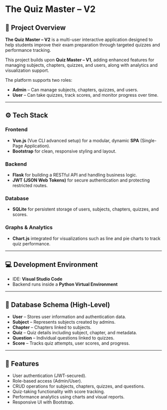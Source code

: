 # The Quiz Master – V2

## 📌 Project Overview
**The Quiz Master – V2** is a multi-user interactive application designed to help students improve their exam preparation through targeted quizzes and performance tracking.  

This project builds upon **Quiz Master – V1**, adding enhanced features for managing subjects, chapters, quizzes, and users, along with analytics and visualization support.  

The platform supports two roles:
- **Admin** – Can manage subjects, chapters, quizzes, and users.
- **User** – Can take quizzes, track scores, and monitor progress over time.

---

## ⚙️ Tech Stack

### Frontend
- **Vue.js** (Vue CLI advanced setup) for a modular, dynamic **SPA** (Single-Page Application).  
- **Bootstrap** for clean, responsive styling and layout.

### Backend
- **Flask** for building a RESTful API and handling business logic.  
- **JWT (JSON Web Tokens)** for secure authentication and protecting restricted routes.

### Database
- **SQLite** for persistent storage of users, subjects, chapters, quizzes, and scores.

### Graphs & Analytics
- **Chart.js** integrated for visualizations such as line and pie charts to track quiz performance.

---

## 💻 Development Environment
- IDE: **Visual Studio Code**  
- Backend runs inside a **Python Virtual Environment**  


---

## 📂 Database Schema (High-Level)
- **User** – Stores user information and authentication data.  
- **Subject** – Represents subjects created by admins.  
- **Chapter** – Chapters linked to subjects.  
- **Quiz** – Quiz details including subject, chapter, and metadata.  
- **Question** – Individual questions linked to quizzes.  
- **Score** – Tracks quiz attempts, user scores, and progress.

---

## 🚀 Features
- User authentication (JWT-secured).  
- Role-based access (Admin/User).  
- CRUD operations for subjects, chapters, quizzes, and questions.  
- Quiz-taking functionality with score tracking.  
- Performance analytics using charts and visual reports.  
- Responsive UI with Bootstrap.  

